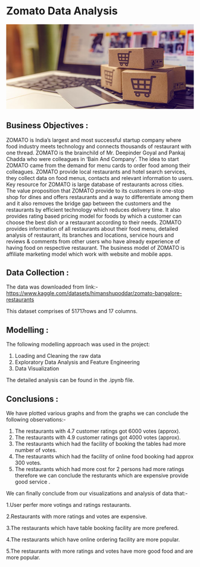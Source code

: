 # Zomato Data Analysis

![logo](Snips/ecommerce-vs-online-marketplace1603983748724190.jpg)

## Business Objectives :

ZOMATO is India’s largest and most successful startup company where food industry meets technology and connects thousands of restaurant with one thread. ZOMATO is the brainchild of Mr. Deepinder Goyal and Pankaj Chadda who were colleagues in ‘Bain And Company’. The idea to start ZOMATO came from the demand for menu cards to order food among their colleagues. ZOMATO provide local restaurants and hotel search services, they collect data on food menus, contacts and relevant information to users. Key resource for ZOMATO is large database of restaurants across cities. The value proposition that ZOMATO provide to its customers in one-stop shop for dines and offers restaurants and a way to differentiate among them and it also removes the bridge gap between the customers and the restaurants by efficient technology which reduces delivery time. It also provides rating based pricing model for foods by which a customer can choose the best dish or a restaurant according to their needs. ZOMATO provides information of all restaurants about their food menu, detailed analysis of restaurant, its branches and locations, service hours and reviews & comments from other users who have already experience of having food on respective restaurant. The business model of ZOMATO is affiliate marketing model which work with website and mobile apps.

## Data Collection :

The data was downloaded from link:- https://www.kaggle.com/datasets/himanshupoddar/zomato-bangalore-restaurants

This dataset comprises of 51717rows and 17 columns.

## Modelling :

The following modelling approach was used in the project:

1. Loading and Cleaning the raw data
2. Exploratory Data Analysis and Feature Engineering 
3. Data Visualization

The detailed analysis can be found in the .ipynb file. 

## Conclusions :

We have plotted various graphs and from the graphs we can conclude the following observations:-

1. The restaurants with 4.7 customer ratings got 6000 votes (approx).
2. The restaurants with 4.9 customer ratings got 4000 votes (approx).
3. The restaurants which had the facility of booking the tables had more number of votes.
4. The restaurants which had the facility of online food booking had approx 300 votes.
5. The restaurants which had more cost for 2 persons had more ratings therefore we can conclude the resturants which are expensive provide good service .

We can finally conclude from our visualizations and analysis of data that:-

1.User perfer more votings and ratings restaurants.

2.Restaurants with more ratings and votes are expensive.

3.The restaurants which have table booking facility are more prefered.

4.The restaurants which have online ordering facility are more popular.

5.The restaurants with more ratings and votes have more good food and are more popular.
